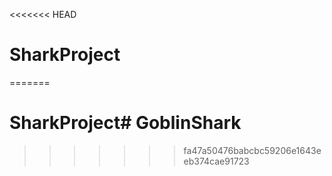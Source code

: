 <<<<<<< HEAD
# SharkProject
=======
# SharkProject# GoblinShark
>>>>>>> fa47a50476babcbc59206e1643eeb374cae91723
